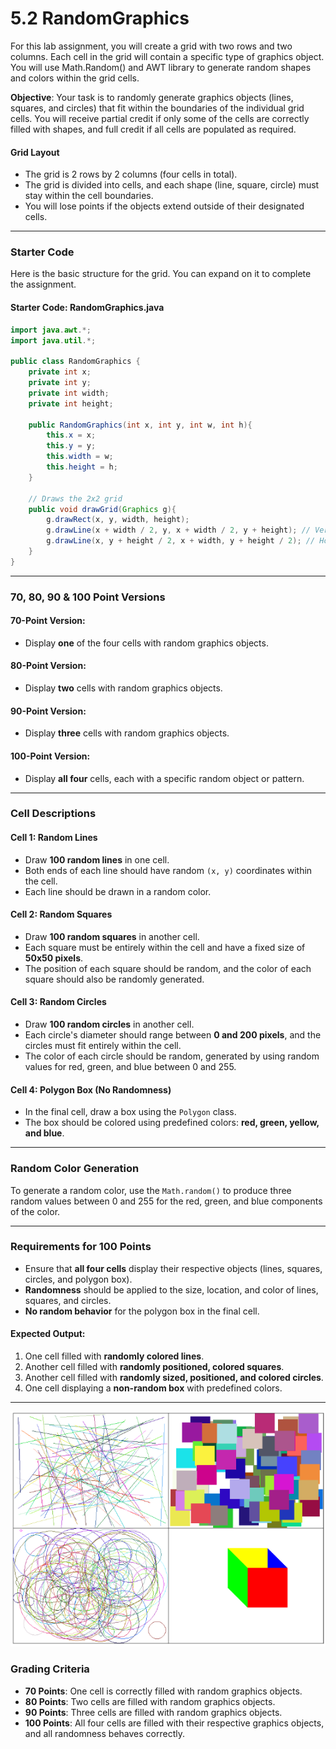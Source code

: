 # 5.2 RandomGraphics

For this lab assignment, you will create a grid with two rows and two columns. Each cell in the grid will contain a specific type of graphics object. You will use Math.Random() and AWT library to generate random shapes and colors within the grid cells.

**Objective**: 
Your task is to randomly generate graphics objects (lines, squares, and circles) that fit within the boundaries of the individual grid cells. You will receive partial credit if only some of the cells are correctly filled with shapes, and full credit if all cells are populated as required.

#### **Grid Layout**
- The grid is 2 rows by 2 columns (four cells in total).
- The grid is divided into cells, and each shape (line, square, circle) must stay within the cell boundaries.
- You will lose points if the objects extend outside of their designated cells.

---

### **Starter Code**

Here is the basic structure for the grid. You can expand on it to complete the assignment.

#### **Starter Code: RandomGraphics.java**

```java
import java.awt.*;
import java.util.*;

public class RandomGraphics {
    private int x;
    private int y;
    private int width;
    private int height;

    public RandomGraphics(int x, int y, int w, int h){
        this.x = x;
        this.y = y;
        this.width = w;
        this.height = h;
    }

    // Draws the 2x2 grid
    public void drawGrid(Graphics g){
        g.drawRect(x, y, width, height);
        g.drawLine(x + width / 2, y, x + width / 2, y + height); // Vertical line
        g.drawLine(x, y + height / 2, x + width, y + height / 2); // Horizontal line
    }
}
```



---

### **70, 80, 90 & 100 Point Versions**

#### **70-Point Version**: 
- Display **one** of the four cells with random graphics objects.

#### **80-Point Version**: 
- Display **two** cells with random graphics objects.

#### **90-Point Version**: 
- Display **three** cells with random graphics objects.

#### **100-Point Version**: 
- Display **all four** cells, each with a specific random object or pattern.

---

### **Cell Descriptions**

#### **Cell 1: Random Lines**
- Draw **100 random lines** in one cell.
- Both ends of each line should have random `(x, y)` coordinates within the cell.
- Each line should be drawn in a random color.

#### **Cell 2: Random Squares**
- Draw **100 random squares** in another cell.
- Each square must be entirely within the cell and have a fixed size of **50x50 pixels**.
- The position of each square should be random, and the color of each square should also be randomly generated.

#### **Cell 3: Random Circles**
- Draw **100 random circles** in another cell.
- Each circle's diameter should range between **0 and 200 pixels**, and the circles must fit entirely within the cell.
- The color of each circle should be random, generated by using random values for red, green, and blue between 0 and 255.

#### **Cell 4: Polygon Box (No Randomness)**
- In the final cell, draw a box using the `Polygon` class.
- The box should be colored using predefined colors: **red, green, yellow, and blue**.

---

### **Random Color Generation**

To generate a random color, use the `Math.random()` to produce three random values between 0 and 255 for the red, green, and blue components of the color. 


---

### **Requirements for 100 Points**

- Ensure that **all four cells** display their respective objects (lines, squares, circles, and polygon box).
- **Randomness** should be applied to the size, location, and color of lines, squares, and circles.
- **No random behavior** for the polygon box in the final cell.

#### **Expected Output:**

1. One cell filled with **randomly colored lines**.
2. Another cell filled with **randomly positioned, colored squares**.
3. Another cell filled with **randomly sized, positioned, and colored circles**.
4. One cell displaying a **non-random box** with predefined colors.

---
![Random Graphics](randomgraphics.png)
### **Grading Criteria**

- **70 Points**: One cell is correctly filled with random graphics objects.
- **80 Points**: Two cells are filled with random graphics objects.
- **90 Points**: Three cells are filled with random graphics objects.
- **100 Points**: All four cells are filled with their respective graphics objects, and all randomness behaves correctly.

